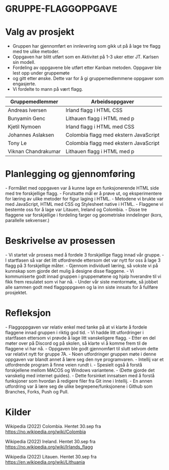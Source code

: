 # GRUPPE-FLAGGOPPGAVE
<h1>Valg av prosjekt</h1>

- Gruppen har gjennomført en innlevering som gikk ut på å lage tre flagg med tre ulike metoder.
- Oppgaven har blitt utført som en Aktivitet på 1-3 uker etter JT. Karlsen sin modell.
- Fordeling av oppgavene ble utført etter Kanban metoden. Oppgaver ble lest opp under gruppemøte
- og gitt etter ønske. Dette var for å gi gruppemedlemmene oppgaver som engasjerte. 
- Vi fordelte to mann på vært flagg.   

| Gruppemedlemmer     | Arbeidsoppgaver                       | 
|---------------------|---------------------------------------|
| Andreas Iversen     | Irland flagg i HTML CSS               |
| Bunyamin Genc       | Lithauen flagg i HTML med p           |
| Kjetil Nymoen       | Irland flagg i HTML med CSS           |
| Johannes Aslaksen   | Colombia flagg med ekstern JavaScript |
| Tony Le             | Colombia flagg med ekstern JavaScript |
| Viknan Chandrakumar | Lithauen flagg i HTML med p           |

<h1>Planlegging og gjennomføring</h1>
- Formålet med oppgaven var å kunne lage en funksjonerende HTML side med tre forskjellige flagg.
- Forutsatte mål er å prøve ut, og eksperimentere for læring av ulike metoder for figur laging i HTML.
- Metodene vi brukte var med JavaScript, HTML med CSS og Stylesheet native i HTML.
- Flaggene vi bestemte oss for å lage var Litauen, Ireland og Colombia.
- Disse tre flaggene var forskjellige i fordeling farger og geometriske inndelinger (kors, parallelle  sekvenser.)

<h1>Beskrivelse av prosessen</h1>
- Vi startet vår prosess med å fordele 3 forskjellige flagg innad vår gruppe. 
- I startfasen så var det litt utfordrende ettersom det var nytt for oss å lage 3 flagg på 3 forskjellige måter.
- Gjennom individuell læring, så vokste vi på kunnskap som gjorde det mulig å designe disse flaggene.
- Vi kommuniserte godt innad gruppen i gruppemøtene og hjalp hverandre til vi fikk frem resulatet som vi har nå.
- Under vår  siste mentormøte, så jobbet alle sammen godt med flaggoppgaven og la inn siste innsats for å fullføre prosjektet.

<h1>Refleksjon</h1>
- Flaggoppgaven var relativ enkel med tanke på at vi klarte å fordele flaggene innad gruppen i riktig god tid.
- Vi hadde litt utfordringer i startfasen ettersom vi prøvde å lage litt vanskeligere flagg.
- Etter en del møter over på Discord og på skolen, så klarte vi å komme frem til de flaggene vi har nå.
- Oppgaven ble godt gjennomført til slutt selvom dette var relativt nytt for gruppe 7A. 
- Noen utfordringer gruppen møte i denne oppgaven var blandt annet å lære seg den nye programvaren.
- Intellij var et utfordrende program å finne veien rundt i.
- Spesielt også å forstå forskjellene mellom MACOS og Windows variantene.
- (Dette gjorde det vanskelig med internet guides).
- Dette forsinket innsatsen med å forstå funksjoner som hvordan å redigere filer fra Git inne i Intellij.
- En annen utfordring var å lære seg de ulike begrepene/funksjonene i Github som Branches, Forks, Push og Pull.

<h1>Kilder</h1>


Wikipedia (2022) Colombia. Hentet 30.sep fra https://no.wikipedia.org/wiki/Colombia

Wikipedia (2022) Ireland. Hentet 30.sep fra https://no.wikipedia.org/wiki/Irlands_flagg

Wikipedia (2022) Litauen. Hentet 30.sep fra https://en.wikipedia.org/wiki/Lithuania





